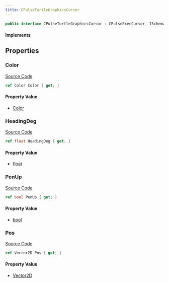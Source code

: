 ```yaml
---
title: CPulseTurtleGraphicsCursor
---
```


```csharp
public interface CPulseTurtleGraphicsCursor : CPulseExecCursor, ISchemaClass<CPulseExecCursor>, ISchemaClass<CPulseTurtleGraphicsCursor>, ISchemaField, ISchemaClass, INativeHandle
```

#### Implements

## Properties

### Color

[Source Code](https://github.com/swiftly-solution/swiftlys2/blob/main/managed/src/SwiftlyS2.Generated/Schemas/Interfaces/CPulseTurtleGraphicsCursor.cs#L17)

```csharp
ref Color Color { get; }
```

#### Property Value

- [Color](/docs/api/shared/natives/color)

### HeadingDeg

[Source Code](https://github.com/swiftly-solution/swiftlys2/blob/main/managed/src/SwiftlyS2.Generated/Schemas/Interfaces/CPulseTurtleGraphicsCursor.cs#L21)

```csharp
ref float HeadingDeg { get; }
```

#### Property Value

- [float](https://learn.microsoft.com/dotnet/api/system.single)

### PenUp

[Source Code](https://github.com/swiftly-solution/swiftlys2/blob/main/managed/src/SwiftlyS2.Generated/Schemas/Interfaces/CPulseTurtleGraphicsCursor.cs#L23)

```csharp
ref bool PenUp { get; }
```

#### Property Value

- [bool](https://learn.microsoft.com/dotnet/api/system.boolean)

### Pos

[Source Code](https://github.com/swiftly-solution/swiftlys2/blob/main/managed/src/SwiftlyS2.Generated/Schemas/Interfaces/CPulseTurtleGraphicsCursor.cs#L19)

```csharp
ref Vector2D Pos { get; }
```

#### Property Value

- [Vector2D](/docs/api/shared/natives/vector2d)

